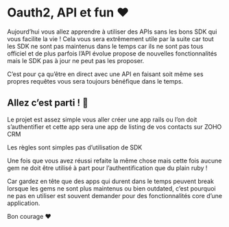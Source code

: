 # Oauth2, API et fun ❤️

Aujourd’hui vous allez apprendre à utiliser des APIs sans les bons SDK qui vous facilite la vie ! Cela vous sera extrêmement utile par la suite car tout les SDK ne sont pas maintenus dans le temps car ils ne sont pas tous officiel et de plus parfois l’API évolue propose de nouvelles fonctionnalités  mais le SDK pas à jour ne peut pas les proposer.

  

C’est pour ça qu’être en direct avec une API en faisant soit même ses propres requêtes vous sera toujours bénéfique dans le temps.

  

## Allez c’est parti ! 🎉

  

  

Le projet est assez simple vous aller créer une app rails ou l’on doit s’authentifier et cette app sera une app de listing de vos contacts sur ZOHO CRM

  

Les règles sont simples pas d’utilisation de SDK

  

  

Une fois que vous avez réussi refaite la même chose mais cette fois aucune gem ne doit être utilisé à part pour l’authentification que du plain ruby !


 Car gardez en tête que des apps qui durent dans le temps peuvent break lorsque les gems ne sont plus maintenus ou bien outdated, c’est pourquoi ne pas en utiliser est souvent demander pour des fonctionnalités core d’une application.


Bon courage ❤️
